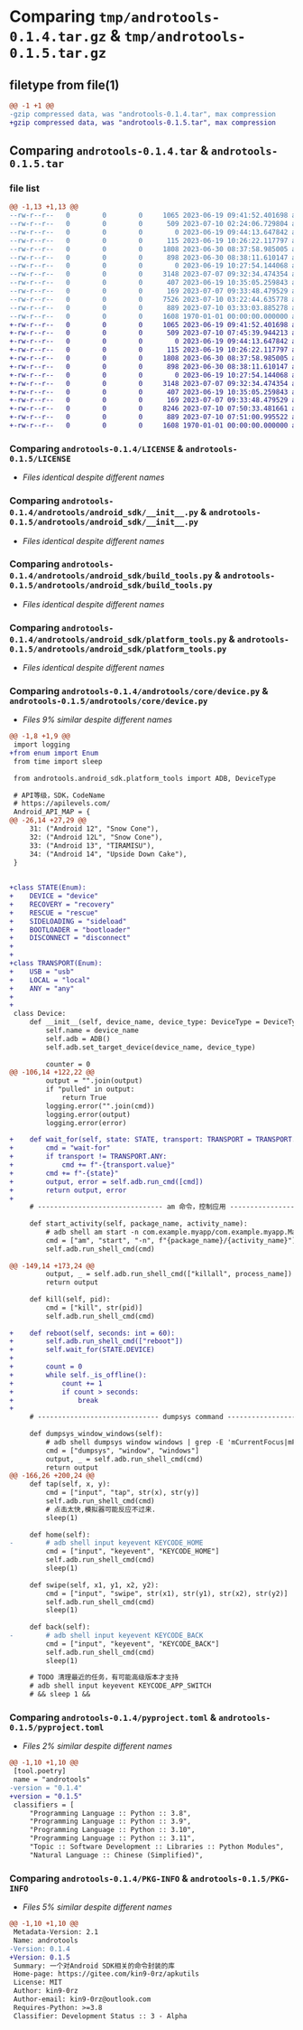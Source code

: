 # Comparing `tmp/androtools-0.1.4.tar.gz` & `tmp/androtools-0.1.5.tar.gz`

## filetype from file(1)

```diff
@@ -1 +1 @@
-gzip compressed data, was "androtools-0.1.4.tar", max compression
+gzip compressed data, was "androtools-0.1.5.tar", max compression
```

## Comparing `androtools-0.1.4.tar` & `androtools-0.1.5.tar`

### file list

```diff
@@ -1,13 +1,13 @@
--rw-r--r--   0        0        0     1065 2023-06-19 09:41:52.401698 androtools-0.1.4/LICENSE
--rw-r--r--   0        0        0      509 2023-07-10 02:24:06.729804 androtools-0.1.4/README.md
--rw-r--r--   0        0        0        0 2023-06-19 09:44:13.647842 androtools-0.1.4/androtools/__init__.py
--rw-r--r--   0        0        0      115 2023-06-19 10:26:22.117797 androtools-0.1.4/androtools/__main__.py
--rw-r--r--   0        0        0     1808 2023-06-30 08:37:58.985005 androtools-0.1.4/androtools/android_sdk/__init__.py
--rw-r--r--   0        0        0      898 2023-06-30 08:38:11.610147 androtools-0.1.4/androtools/android_sdk/build_tools.py
--rw-r--r--   0        0        0        0 2023-06-19 10:27:54.144068 androtools-0.1.4/androtools/android_sdk/emulator.py
--rw-r--r--   0        0        0     3148 2023-07-07 09:32:34.474354 androtools-0.1.4/androtools/android_sdk/platform_tools.py
--rw-r--r--   0        0        0      407 2023-06-19 10:35:05.259843 androtools-0.1.4/androtools/android_sdk/tools.py
--rw-r--r--   0        0        0      169 2023-07-07 09:33:48.479529 androtools-0.1.4/androtools/core/__init__.py
--rw-r--r--   0        0        0     7526 2023-07-10 03:22:44.635778 androtools-0.1.4/androtools/core/device.py
--rw-r--r--   0        0        0      889 2023-07-10 03:33:03.885278 androtools-0.1.4/pyproject.toml
--rw-r--r--   0        0        0     1608 1970-01-01 00:00:00.000000 androtools-0.1.4/PKG-INFO
+-rw-r--r--   0        0        0     1065 2023-06-19 09:41:52.401698 androtools-0.1.5/LICENSE
+-rw-r--r--   0        0        0      509 2023-07-10 07:45:39.944213 androtools-0.1.5/README.md
+-rw-r--r--   0        0        0        0 2023-06-19 09:44:13.647842 androtools-0.1.5/androtools/__init__.py
+-rw-r--r--   0        0        0      115 2023-06-19 10:26:22.117797 androtools-0.1.5/androtools/__main__.py
+-rw-r--r--   0        0        0     1808 2023-06-30 08:37:58.985005 androtools-0.1.5/androtools/android_sdk/__init__.py
+-rw-r--r--   0        0        0      898 2023-06-30 08:38:11.610147 androtools-0.1.5/androtools/android_sdk/build_tools.py
+-rw-r--r--   0        0        0        0 2023-06-19 10:27:54.144068 androtools-0.1.5/androtools/android_sdk/emulator.py
+-rw-r--r--   0        0        0     3148 2023-07-07 09:32:34.474354 androtools-0.1.5/androtools/android_sdk/platform_tools.py
+-rw-r--r--   0        0        0      407 2023-06-19 10:35:05.259843 androtools-0.1.5/androtools/android_sdk/tools.py
+-rw-r--r--   0        0        0      169 2023-07-07 09:33:48.479529 androtools-0.1.5/androtools/core/__init__.py
+-rw-r--r--   0        0        0     8246 2023-07-10 07:50:33.481661 androtools-0.1.5/androtools/core/device.py
+-rw-r--r--   0        0        0      889 2023-07-10 07:51:00.995522 androtools-0.1.5/pyproject.toml
+-rw-r--r--   0        0        0     1608 1970-01-01 00:00:00.000000 androtools-0.1.5/PKG-INFO
```

### Comparing `androtools-0.1.4/LICENSE` & `androtools-0.1.5/LICENSE`

 * *Files identical despite different names*

### Comparing `androtools-0.1.4/androtools/android_sdk/__init__.py` & `androtools-0.1.5/androtools/android_sdk/__init__.py`

 * *Files identical despite different names*

### Comparing `androtools-0.1.4/androtools/android_sdk/build_tools.py` & `androtools-0.1.5/androtools/android_sdk/build_tools.py`

 * *Files identical despite different names*

### Comparing `androtools-0.1.4/androtools/android_sdk/platform_tools.py` & `androtools-0.1.5/androtools/android_sdk/platform_tools.py`

 * *Files identical despite different names*

### Comparing `androtools-0.1.4/androtools/core/device.py` & `androtools-0.1.5/androtools/core/device.py`

 * *Files 9% similar despite different names*

```diff
@@ -1,8 +1,9 @@
 import logging
+from enum import Enum
 from time import sleep
 
 from androtools.android_sdk.platform_tools import ADB, DeviceType
 
 # API等级，SDK，CodeName
 # https://apilevels.com/
 Android_API_MAP = {
@@ -26,14 +27,29 @@
     31: ("Android 12", "Snow Cone"),
     32: ("Android 12L", "Snow Cone"),
     33: ("Android 13", "TIRAMISU"),
     34: ("Android 14", "Upside Down Cake"),
 }
 
 
+class STATE(Enum):
+    DEVICE = "device"
+    RECOVERY = "recovery"
+    RESCUE = "rescue"
+    SIDELOADING = "sideload"
+    BOOTLOADER = "bootloader"
+    DISCONNECT = "disconnect"
+
+
+class TRANSPORT(Enum):
+    USB = "usb"
+    LOCAL = "local"
+    ANY = "any"
+
+
 class Device:
     def __init__(self, device_name, device_type: DeviceType = DeviceType.Serial):
         self.name = device_name
         self.adb = ADB()
         self.adb.set_target_device(device_name, device_type)
 
         counter = 0
@@ -106,14 +122,22 @@
         output = "".join(output)
         if "pulled" in output:
             return True
         logging.error("".join(cmd))
         logging.error(output)
         logging.error(error)
 
+    def wait_for(self, state: STATE, transport: TRANSPORT = TRANSPORT.ANY):
+        cmd = "wait-for"
+        if transport != TRANSPORT.ANY:
+            cmd += f"-{transport.value}"
+        cmd += f"-{state}"
+        output, error = self.adb.run_cmd([cmd])
+        return output, error
+
     # ------------------------------- am 命令，控制应用 ------------------------------ #
 
     def start_activity(self, package_name, activity_name):
         # adb shell am start -n com.example.myapp/com.example.myapp.MainActivity
         cmd = ["am", "start", "-n", f"{package_name}/{activity_name}"]
         self.adb.run_shell_cmd(cmd)
 
@@ -149,14 +173,24 @@
         output, _ = self.adb.run_shell_cmd(["killall", process_name])
         return output
 
     def kill(self, pid):
         cmd = ["kill", str(pid)]
         self.adb.run_shell_cmd(cmd)
 
+    def reboot(self, seconds: int = 60):
+        self.adb.run_shell_cmd(["reboot"])
+        self.wait_for(STATE.DEVICE)
+
+        count = 0
+        while self._is_offline():
+            count += 1
+            if count > seconds:
+                break
+
     # ------------------------------ dumpsys command ----------------------------- #
 
     def dumpsys_window_windows(self):
         # adb shell dumpsys window windows | grep -E 'mCurrentFocus|mFocusedApp'
         cmd = ["dumpsys", "window", "windows"]
         output, _ = self.adb.run_shell_cmd(cmd)
         return output
@@ -166,26 +200,24 @@
     def tap(self, x, y):
         cmd = ["input", "tap", str(x), str(y)]
         self.adb.run_shell_cmd(cmd)
         # 点击太快,模拟器可能反应不过来.
         sleep(1)
 
     def home(self):
-        # adb shell input keyevent KEYCODE_HOME
         cmd = ["input", "keyevent", "KEYCODE_HOME"]
         self.adb.run_shell_cmd(cmd)
         sleep(1)
 
     def swipe(self, x1, y1, x2, y2):
         cmd = ["input", "swipe", str(x1), str(y1), str(x2), str(y2)]
         self.adb.run_shell_cmd(cmd)
         sleep(1)
 
     def back(self):
-        # adb shell input keyevent KEYCODE_BACK
         cmd = ["input", "keyevent", "KEYCODE_BACK"]
         self.adb.run_shell_cmd(cmd)
         sleep(1)
 
     # TODO 清理最近的任务，有可能高级版本才支持
     # adb shell input keyevent KEYCODE_APP_SWITCH
     # && sleep 1 &&
```

### Comparing `androtools-0.1.4/pyproject.toml` & `androtools-0.1.5/pyproject.toml`

 * *Files 2% similar despite different names*

```diff
@@ -1,10 +1,10 @@
 [tool.poetry]
 name = "androtools"
-version = "0.1.4"
+version = "0.1.5"
 classifiers = [
     "Programming Language :: Python :: 3.8",
     "Programming Language :: Python :: 3.9",
     "Programming Language :: Python :: 3.10",
     "Programming Language :: Python :: 3.11",
     "Topic :: Software Development :: Libraries :: Python Modules",
     "Natural Language :: Chinese (Simplified)",
```

### Comparing `androtools-0.1.4/PKG-INFO` & `androtools-0.1.5/PKG-INFO`

 * *Files 5% similar despite different names*

```diff
@@ -1,10 +1,10 @@
 Metadata-Version: 2.1
 Name: androtools
-Version: 0.1.4
+Version: 0.1.5
 Summary: 一个对Android SDK相关的命令封装的库
 Home-page: https://gitee.com/kin9-0rz/apkutils
 License: MIT
 Author: kin9-0rz
 Author-email: kin9-0rz@outlook.com
 Requires-Python: >=3.8
 Classifier: Development Status :: 3 - Alpha
```

